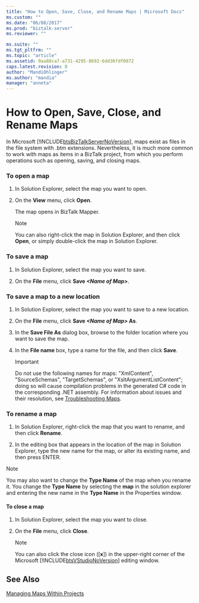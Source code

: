 ```yaml
---
title: "How to Open, Save, Close, and Rename Maps | Microsoft Docs"
ms.custom: ""
ms.date: "06/08/2017"
ms.prod: "biztalk-server"
ms.reviewer: ""

ms.suite: ""
ms.tgt_pltfrm: ""
ms.topic: "article"
ms.assetid: 9aa88ca7-a731-4295-8692-6dd36fdf0872
caps.latest.revision: 8
author: "MandiOhlinger"
ms.author: "mandia"
manager: "anneta"
---
```

# How to Open, Save, Close, and Rename Maps
In Microsoft [!INCLUDE[btsBizTalkServerNoVersion](../includes/btsbiztalkservernoversion-md.md)], maps exist as files in the file system with .btm extensions. Nevertheless, it is much more common to work with maps as items in a BizTalk project, from which you perform operations such as opening, saving, and closing maps.  
  
### To open a map  
  
1.  In Solution Explorer, select the map you want to open.  
  
2.  On the **View** menu, click **Open**.  
  
     The map opens in BizTalk Mapper.  
  
    > [!NOTE]
    >  You can also right-click the map in Solution Explorer, and then click **Open**, or simply double-click the map in Solution Explorer.  
  
### To save a map  
  
1.  In Solution Explorer, select the map you want to save.  
  
2.  On the **File** menu, click **Save *\<Name of Map>***.  
  
### To save a map to a new location  
  
1.  In Solution Explorer, select the map you want to save to a new location.  
  
2.  On the **File** menu, click **Save *\<Name of Map>* As**.  
  
3.  In the **Save File As** dialog box, browse to the folder location where you want to save the map.  
  
4.  In the **File name** box, type a name for the file, and then click **Save**.  
  
    > [!IMPORTANT]
    >  Do not use the following names for maps: "XmlContent", "SourceSchemas", "TargetSchemas", or "XsltArgumentListContent"; doing so will cause compilation problems in the generated C# code in the corresponding .NET assembly. For information about issues and their resolution, see [Troubleshooting Maps](../core/troubleshooting-maps.md).  
  
### To rename a map  
  
1.  In Solution Explorer, right-click the map that you want to rename, and then click **Rename**.  
  
2.  In the editing box that appears in the location of the map in Solution Explorer, type the new name for the map, or alter its existing name, and then press ENTER.  
  
> [!NOTE]
>  You may also want to change the **Type Name** of the map when you rename it. You change the **Type Name** by selecting the **map** in the solution explorer and entering the new name in the **Type Name** in the Properties window.  
  
#### To close a map  
  
1.  In Solution Explorer, select the map you want to close.  
  
2.  On the **File** menu, click **Close**.  
  
    > [!NOTE]
    >  You can also click the close icon ([**x**]) in the upper-right corner of the Microsoft [!INCLUDE[btsVStudioNoVersion](../includes/btsvstudionoversion-md.md)] editing window.  
  
## See Also  
 [Managing Maps Within Projects](../core/managing-maps-within-projects.md)